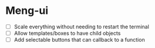 # Meng-ui
 
- [ ] Scale everything without needing to restart the terminal
- [ ] Allow templates/boxes to have child objects
- [ ] Add selectable buttons that can callback to a function